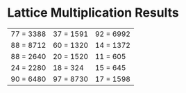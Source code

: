 # Lattice Multiplication Results

|   |   |   |
|---|---|---|
| 77 = 3388 | 37 = 1591 | 92 = 6992 |
| 88 = 8712 | 60 = 1320 | 14 = 1372 |
| 88 = 2640 | 20 = 1520 | 11 = 605 |
| 24 = 2280 | 18 = 324 | 15 = 645 |
| 90 = 6480 | 97 = 8730 | 17 = 1598 |
